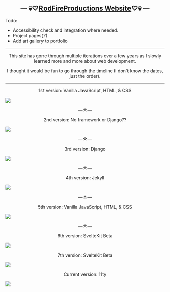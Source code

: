 <h2 align="center">— 💀♡<a target="_blank" href="https://deadinsideartist.art/src/img/misc/">RodFireProductions Website</a>♡💀 —</h2>

Todo:
* Accessibility check and integration where needed.
* Project pages(?)
* Add art gallery to portfolio

<hr>

<p align="center">
  This site has gone through multiple iterations over a few years as I slowly learned more and more about web development.
</p>
<p align="center">
  I thought it would be fun to go through the timeline (I don't know the dates, just the order).
</p>

<hr>

<p align="center">
  1st version: Vanilla JavaScript, HTML, & CSS
</p>
<img src="https://deadinsideartist.art/src/img/misc/oldsite1.png" align="center">
<p align="center">—☆—</p>

<p align="center">
  2nd version: No framework or Django??
</p>
<img src="https://deadinsideartist.art/src/img/misc/oldsite2.png" align="center">
<p align="center">—☆—</p>

<p align="center">
  3rd version: Django
</p>
<img src="https://deadinsideartist.art/src/img/misc/oldsite3.png" align="center">
<p align="center">—☆—</p>

<p align="center">
  4th version: Jekyll
</p>
<img src="https://deadinsideartist.art/src/img/misc/oldsite4.png" align="center">
<p align="center">—☆—</p>

<p align="center">
  5th version: Vanilla JavaScript, HTML, & CSS
</p>
<img src="https://deadinsideartist.art/src/img/misc/oldsite5.png" align="center">
<p align="center">—☆—</p>

<p align="center">
  6th version: SvelteKit Beta
</p>
<img src="https://deadinsideartist.art/src/img/misc/oldsite6.png" align="center">

<p align="center">
  7th version: SvelteKit Beta
</p>
<img src="https://deadinsideartist.art/src/img/misc/oldsite7.png" align="center">

<p align="center">
  Current version: 11ty
</p>
<img src="https://deadinsideartist.art/src/img/misc/currentsite.webp" align="center">
